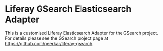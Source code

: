 # Liferay GSearch Elasticsearch Adapter

This is a customized Liferay Elasticsearch Adapter for the GSearch project. For details please see the GSearch project page at https://github.com/peerkar/liferay-gsearch.
